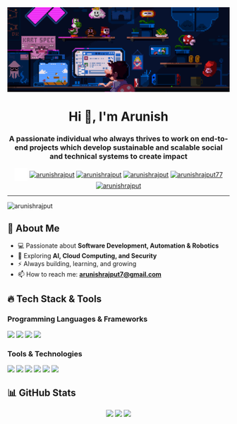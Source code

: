<img align="center" alt="banner" src="https://raw.githubusercontent.com/arunishrajput/arunishrajput/main/Assets/Banner%20GIF.gif">
<h1 align="center">Hi 👋, I'm Arunish</h1>
<h3 align="center">A passionate individual who always thrives to work on end-to-end projects which develop sustainable and scalable social and technical systems to create impact</h3>

<p align="center">
<a href="https://arunishrajput.blogspot.com" target="blank"><img align="center" src="https://github.com/arunishrajput/arunishrajput/blob/main/Assets/pngfind.com-hover-icon-png-4333068.png?raw=true" alt="arunishrajput" height="30" width="30" /></a>
<a href="https://linkedin.com/in/arunishrajput" target="blank"><img align="center" src="https://raw.githubusercontent.com/rahuldkjain/github-profile-readme-generator/master/src/images/icons/Social/linked-in-alt.svg" alt="arunishrajput" height="30" width="40" /></a>
<a href="https://x.com/arunishrajput" target="blank"><img align="center" src="https://raw.githubusercontent.com/rahuldkjain/github-profile-readme-generator/master/src/images/icons/Social/twitter.svg" alt="arunishrajput" height="30" width="40" /></a>
<a href="https://instagram.com/arunishrajput" target="blank"><img align="center" src="https://raw.githubusercontent.com/rahuldkjain/github-profile-readme-generator/master/src/images/icons/Social/instagram.svg" alt="arunishrajput" height="30" width="40" /></a>
<a href="https://fb.com/arunishrajput77" target="blank"><img align="center" src="https://raw.githubusercontent.com/rahuldkjain/github-profile-readme-generator/master/src/images/icons/Social/facebook.svg" alt="arunishrajput77" height="30" width="40" /></a>
<a href="https://discord.gg/3jQpREsHwU" target="blank"><img align="center" src="https://raw.githubusercontent.com/rahuldkjain/github-profile-readme-generator/master/src/images/icons/Social/discord.svg" alt="arunishrajput" height="30" width="40" /></a>

</p>

---

<p align="left"> <img src="https://komarev.com/ghpvc/?username=arunishrajput&label=Profile%20views&color=0e75b6&style=flat" alt="arunishrajput" /> </p>

## 🚀 About Me

-   💻 Passionate about **Software Development, Automation & Robotics**
-   🧠 Exploring **AI, Cloud Computing, and Security**
-   ⚡ Always building, learning, and growing
-   📫 How to reach me: **arunishrajput7@gmail.com**

## 🔥 Tech Stack & Tools

### Programming Languages & Frameworks

<p align="left">
  <img src="https://img.shields.io/badge/JavaScript-F7DF1E?style=for-the-badge&logo=javascript&logoColor=black"/>
  <img src="https://img.shields.io/badge/Node.js-339933?style=for-the-badge&logo=node.js&logoColor=white"/>
  <img src="https://img.shields.io/badge/React-61DAFB?style=for-the-badge&logo=react&logoColor=black"/>
  <img src="https://img.shields.io/badge/Python-3776AB?style=for-the-badge&logo=python&logoColor=white"/>
</p>

### Tools & Technologies

<p align="left">
  <img src="https://img.shields.io/badge/Linux-FCC624?style=for-the-badge&logo=linux&logoColor=black"/>
  <img src="https://img.shields.io/badge/Docker-2496ED?style=for-the-badge&logo=docker&logoColor=white"/>
  <img src="https://img.shields.io/badge/Git-F05032?style=for-the-badge&logo=git&logoColor=white"/>
  <img src="https://img.shields.io/badge/MySQL-4479A1?style=for-the-badge&logo=mysql&logoColor=white"/>
  <img src="https://img.shields.io/badge/Arduino-00979D?style=for-the-badge&logo=arduino&logoColor=white"/>
  <img src="https://img.shields.io/badge/Google%20Cloud-4285F4?style=for-the-badge&logo=googlecloud&logoColor=white"/>
</p>

## 📊 GitHub Stats

<p align="center">
  <img hight="180em" src="https://github-readme-stats.vercel.app/api?username=arunishrajput&show_icons=true&theme=radical&include_all_commits=true&count_private=true"/>
  <img height="190em" src="https://github-readme-stats-eight-theta.vercel.app/api/top-langs/?username=arunishrajput&layout=compact&langs_count=8&theme=radical"/>
  <img height="180em" src="https://github-readme-streak-stats.herokuapp.com/?user=arunishrajput&theme=radical"/>

</p>
